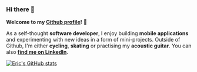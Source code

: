 ### Hi there 👋

**Welcome to my [Github profile](https://github.com/ericafenyo?tab=repositories)!** 🤩

As a self-thought **software developer**, I enjoy building **mobile applications** and experimenting with new ideas in a form of mini-projects. Outside of Github, I'm either **cycling**, **skating** or practising my **acoustic guitar**. You can also **[find me on LinkedIn](https://www.linkedin.com/in/ericafenyo?lipi=urn%3Ali%3Apage%3Ad_flagship3_profile_view_base_contact_details%3Bmp3hPjTiS46hARK4QCi%2B1g%3D%3D)**.

[![Eric's GitHub stats](https://github-readme-stats.vercel.app/api?username=ericafenyo&theme=vue-dark&show_icons=true)](https://github.com/anuraghazra/github-readme-stats)
